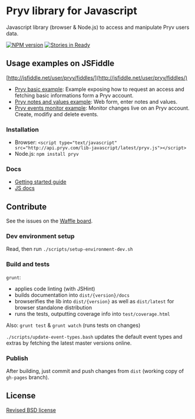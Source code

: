 # Pryv library for Javascript

Javascript library (browser & Node.js) to access and manipulate Pryv users data.

[![NPM version](https://badge.fury.io/js/pryv.png)](http://badge.fury.io/js/pryv)  [![Stories in Ready](https://badge.waffle.io/pryv/lib-javascript.svg?label=ready&title=Ready)](http://waffle.io/pryv/lib-javascript)


## Usage examples on JSFiddle 

[http://jsfiddle.net/user/pryv/fiddles/](http://jsfiddle.net/user/pryv/fiddles/) 

- [Pryv basic example](http://jsfiddle.net/pryv/fr4e834p/): Example exposing how to request an access and fetching basic informations form a Pryv account.
- [Pryv notes and values example](http://jsfiddle.net/pryv/kmtyxj37/): Web form, enter notes and values. 
- [Pryv events monitor example](http://jsfiddle.net/pryv/bwpv0b3o/): Monitor changes live on an Pryv account. Create, modifiy and delete events.


### Installation

- Browser: `<script type="text/javascript" src="http://api.pryv.com/lib-javascript/latest/pryv.js"></script>`
- Node.js: `npm install pryv`

### Docs

- [Getting started guide](http://pryv.github.io/getting-started/javascript/)
- [JS docs](http://pryv.github.io/lib-javascript/latest/docs/)


## Contribute

See the issues on the [Waffle board](http://waffle.io/pryv/lib-javascript).


### Dev environment setup

Read, then run `./scripts/setup-environment-dev.sh`

### Build and tests

`grunt`:

- applies code linting (with JSHint)
- builds documentation into `dist/{version}/docs`
- browserifies the lib into `dist/{version}` as well as `dist/latest` for browser standalone distribution
- runs the tests, outputting coverage info into `test/coverage.html`

Also: `grunt test` & `grunt watch` (runs tests on changes)

`./scripts/update-event-types.bash` updates the default event types and extras by fetching the latest master versions online.

### Publish

After building, just commit and push changes from `dist` (working copy of `gh-pages` branch).


## License

[Revised BSD license](https://github.com/pryv/documents/blob/master/license-bsd-revised.md)
